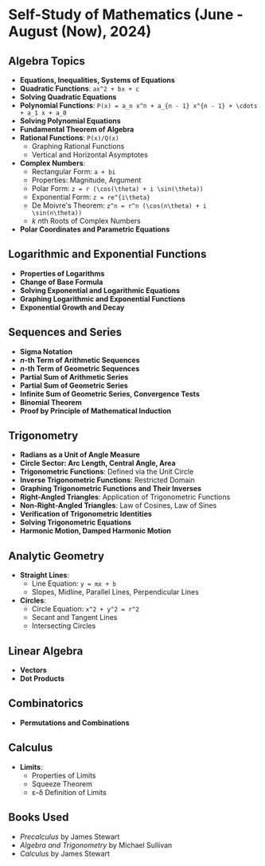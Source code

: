 # Self-Study of Mathematics (June - August (Now), 2024)

## Algebra Topics
- **Equations, Inequalities, Systems of Equations**
- **Quadratic Functions**: `ax^2 + bx + c`
- **Solving Quadratic Equations**
- **Polynomial Functions**: `P(x) = a_n x^n + a_{n - 1} x^{n - 1} + \cdots + a_1 x + a_0`
- **Solving Polynomial Equations**
- **Fundamental Theorem of Algebra**
- **Rational Functions**: `P(x)/Q(x)`
    - Graphing Rational Functions
    - Vertical and Horizontal Asymptotes
- **Complex Numbers**:
    - Rectangular Form: `a + bi`
    - Properties: Magnitude, Argument
    - Polar Form: `z = r (\cos(\theta) + i \sin(\theta))`
    - Exponential Form: `z = re^{i\theta}`
    - De Moivre's Theorem: `z^n = r^n (\cos(n\theta) + i \sin(n\theta))`
    - *k* *n*th Roots of Complex Numbers
- **Polar Coordinates and Parametric Equations**

## Logarithmic and Exponential Functions
- **Properties of Logarithms**
- **Change of Base Formula**
- **Solving Exponential and Logarithmic Equations**
- **Graphing Logarithmic and Exponential Functions**
- **Exponential Growth and Decay**

## Sequences and Series
- **Sigma Notation**
- ***n*-th Term of Arithmetic Sequences**
- ***n*-th Term of Geometric Sequences**
- **Partial Sum of Arithmetic Series**
- **Partial Sum of Geometric Series**
- **Infinite Sum of Geometric Series, Convergence Tests**
- **Binomial Theorem**
- **Proof by Principle of Mathematical Induction**

## Trigonometry
- **Radians as a Unit of Angle Measure**
- **Circle Sector: Arc Length, Central Angle, Area**
- **Trigonometric Functions**: Defined via the Unit Circle
- **Inverse Trigonometric Functions**: Restricted Domain
- **Graphing Trigonometric Functions and Their Inverses**
- **Right-Angled Triangles**: Application of Trigonometric Functions
- **Non-Right-Angled Triangles**: Law of Cosines, Law of Sines
- **Verification of Trigonometric Identities**
- **Solving Trigonometric Equations**
- **Harmonic Motion, Damped Harmonic Motion**

## Analytic Geometry
- **Straight Lines**:
    - Line Equation: `y = mx + b`
    - Slopes, Midline, Parallel Lines, Perpendicular Lines
- **Circles**:
    - Circle Equation: `x^2 + y^2 = r^2`
    - Secant and Tangent Lines
    - Intersecting Circles

## Linear Algebra
- **Vectors**
- **Dot Products**

## Combinatorics
- **Permutations and Combinations**

## Calculus
- **Limits**:
    - Properties of Limits
    - Squeeze Theorem
    - ε-δ Definition of Limits

## Books Used
- *Precalculus* by James Stewart
- *Algebra and Trigonometry* by Michael Sullivan
- *Calculus* by James Stewart